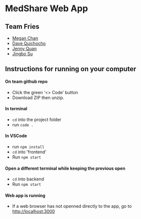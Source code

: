 # MedShare Web App

## Team Fries
- [Megan Chan](https://github/mgnChn)
- [Dave Quichocho](https://github/quichochodd)
- [Jenny Quan](https://github/jquan026)
- [Jingbo Su](https://github/sujingbo0217)

## Instructions for running on your computer

#### On team github repo
- Click the green ‘<> Code’ button
- Download ZIP then unzip.

#### In terminal
- `cd` into the project folder
- run `code .`

#### In VSCode
- run `npm install`
- `cd` into 'frontend'
- Run `npm start`

#### Open a different terminal while keeping the previous open
- `cd` into backend
- Run `npm start`

#### Web app is running
- If a web browser has not openned directly to the app, go to [http://localhost:3000](https://localhost:3000)
